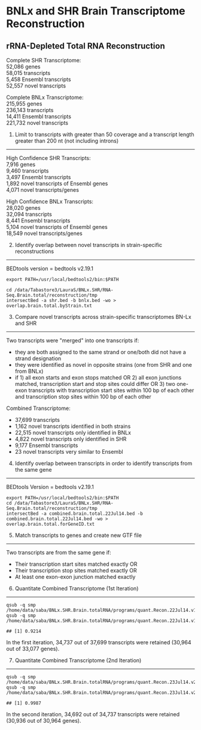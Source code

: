 BNLx and SHR Brain Transcriptome Reconstruction
========================================================

rRNA-Depleted Total RNA Reconstruction
--------------------






Complete SHR Transcriptome:  
52,086 genes  
58,015 transcripts  
5,458 Ensembl transcripts  
52,557 novel transcripts  

Complete BNLx Transcriptome:  
215,955 genes  
236,143 transcripts  
14,411 Ensembl transcripts  
221,732 novel transcripts  

1. Limit to transcripts with greater than 50 coverage and a transcript length greater than 200 nt (not including introns)
--------------




High Confidence SHR Transcripts:  
7,916 genes  
9,460 transcripts  
3,497 Ensembl transcripts  
1,892 novel transcripts of Ensembl genes  
4,071 novel transcripts/genes   


High Confidence BNLx Transcripts:  
28,020 genes  
32,094 transcripts  
8,441 Ensembl transcripts  
5,104 novel transcripts of Ensembl genes  
18,549 novel transcripts/genes   



2. Identify overlap between novel transcripts in strain-specific reconstructions
---------------------------------



BEDtools version = bedtools v2.19.1
```
export PATH=/usr/local/bedtools2/bin:$PATH
 
cd /data/Tabastore3/LauraS/BNLx.SHR/RNA-Seq.Brain.total/reconstruction/tmp
intersectBed -a shr.bed -b bnlx.bed -wo > overlap.brain.total.byStrain.txt
```

3.  Compare novel transcripts across strain-specific transcriptomes BN-Lx and SHR 
------------------------------------------------------
Two transcripts were "merged" into one transcripts if:  
* they are both assigned to the same strand or one/both did not have a strand designation
* they were identified as novel in opposite strains (one from SHR and one from BNLx)
* if 1) all exon starts and exon stops matched OR 2) all exon junctions matched, transcription start and stop sites could differ OR 3) two one-exon transcripts with transcription start sites within 100 bp of each other and transcription stop sites within 100 bp of each other




Combined Transcriptome:  
* 37,699 transcripts
* 1,162 novel transcripts identified in both strains
* 22,515 novel transcripts only identified in BNLx
* 4,822 novel transcripts only identified in SHR
* 9,177 Ensembl transcripts
* 23 novel transcripts very similar to Ensembl


4.  Identify overlap between transcripts in order to identify transcripts from the same gene
------------------------------------------------------

BEDtools Version = bedtools v2.19.1
```
export PATH=/usr/local/bedtools2/bin:$PATH
cd /data/Tabastore3/LauraS/BNLx.SHR/RNA-Seq.Brain.total/reconstruction/tmp
intersectBed -a combined.brain.total.22Jul14.bed -b combined.brain.total.22Jul14.bed -wo > overlap.brain.total.forGeneID.txt
```

5.  Match transcripts to genes and create new GTF file  
------------------------------------------------------

Two transcripts are from the same gene if:  
* Their transcription start sites matched exactly OR
* Their transcription stop sites matched exactly OR
* At least one exon-exon junction matched exactly




6. Quantitate Combined Transcriptome (1st Iteration)
---------------------------------
```
qsub -q smp /home/data/saba/BNLx.SHR.Brain.totalRNA/programs/quant.Recon.22Jul14.v1.SHR.sh
qsub -q smp /home/data/saba/BNLx.SHR.Brain.totalRNA/programs/quant.Recon.22Jul14.v1.BNLx.sh
```


```
## [1] 0.9214
```


In the first iteration, 34,737 out of 37,699 transcripts were retained (30,964 out of 33,077 genes).


7. Quantitate Combined Transcriptome (2nd Iteration)
---------------------------------
```
qsub -q smp /home/data/saba/BNLx.SHR.Brain.totalRNA/programs/quant.Recon.23Jul14.v2.SHR.sh
qsub -q smp /home/data/saba/BNLx.SHR.Brain.totalRNA/programs/quant.Recon.23Jul14.v2.BNLx.sh
```


```
## [1] 0.9987
```


In the second iteration, 34,692 out of 34,737 transcripts were retained (30,936 out of 30,964 genes).
